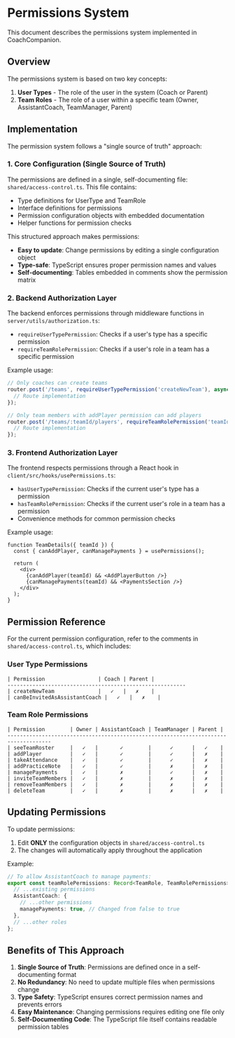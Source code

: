 # Permissions System

This document describes the permissions system implemented in CoachCompanion.

## Overview

The permissions system is based on two key concepts:
1. **User Types** - The role of the user in the system (Coach or Parent)
2. **Team Roles** - The role of a user within a specific team (Owner, AssistantCoach, TeamManager, Parent)

## Implementation

The permission system follows a "single source of truth" approach:

### 1. Core Configuration (Single Source of Truth)

The permissions are defined in a single, self-documenting file: `shared/access-control.ts`. This file contains:

- Type definitions for UserType and TeamRole
- Interface definitions for permissions
- Permission configuration objects with embedded documentation
- Helper functions for permission checks

This structured approach makes permissions:
- **Easy to update**: Change permissions by editing a single configuration object
- **Type-safe**: TypeScript ensures proper permission names and values
- **Self-documenting**: Tables embedded in comments show the permission matrix

### 2. Backend Authorization Layer

The backend enforces permissions through middleware functions in `server/utils/authorization.ts`:

- `requireUserTypePermission`: Checks if a user's type has a specific permission
- `requireTeamRolePermission`: Checks if a user's role in a team has a specific permission

Example usage:

```typescript
// Only coaches can create teams
router.post('/teams', requireUserTypePermission('createNewTeam'), async (req, res) => {
  // Route implementation
});

// Only team members with addPlayer permission can add players
router.post('/teams/:teamId/players', requireTeamRolePermission('teamId', 'addPlayer'), async (req, res) => {
  // Route implementation
});
```

### 3. Frontend Authorization Layer

The frontend respects permissions through a React hook in `client/src/hooks/usePermissions.ts`:

- `hasUserTypePermission`: Checks if the current user's type has a permission
- `hasTeamRolePermission`: Checks if the current user's role in a team has a permission
- Convenience methods for common permission checks

Example usage:

```tsx
function TeamDetails({ teamId }) {
  const { canAddPlayer, canManagePayments } = usePermissions();
  
  return (
    <div>
      {canAddPlayer(teamId) && <AddPlayerButton />}
      {canManagePayments(teamId) && <PaymentsSection />}
    </div>
  );
}
```

## Permission Reference

For the current permission configuration, refer to the comments in `shared/access-control.ts`, which includes:

### User Type Permissions

```
| Permission                 | Coach | Parent |
---------------------------------------------------------
| createNewTeam              |   ✓   |   ✗    |
| canBeInvitedAsAssistantCoach |   ✓   |   ✗    |
```

### Team Role Permissions

```
| Permission        | Owner | AssistantCoach | TeamManager | Parent |
------------------------------------------------------------------------------------
| seeTeamRoster     |   ✓   |       ✓        |      ✓      |   ✓    |
| addPlayer         |   ✓   |       ✓        |      ✓      |   ✗    |
| takeAttendance    |   ✓   |       ✓        |      ✓      |   ✗    |
| addPracticeNote   |   ✓   |       ✓        |      ✗      |   ✗    |
| managePayments    |   ✓   |       ✗        |      ✓      |   ✗    |
| inviteTeamMembers |   ✓   |       ✗        |      ✗      |   ✗    |
| removeTeamMembers |   ✓   |       ✗        |      ✗      |   ✗    |
| deleteTeam        |   ✓   |       ✗        |      ✗      |   ✗    |
```

## Updating Permissions

To update permissions:

1. Edit **ONLY** the configuration objects in `shared/access-control.ts`
2. The changes will automatically apply throughout the application

Example:
```typescript
// To allow AssistantCoach to manage payments:
export const teamRolePermissions: Record<TeamRole, TeamRolePermissions> = {
  // ...existing permissions
  AssistantCoach: {
    // ...other permissions
    managePayments: true, // Changed from false to true
  },
  // ...other roles
};
```

## Benefits of This Approach

1. **Single Source of Truth**: Permissions are defined once in a self-documenting format
2. **No Redundancy**: No need to update multiple files when permissions change
3. **Type Safety**: TypeScript ensures correct permission names and prevents errors
4. **Easy Maintenance**: Changing permissions requires editing one file only
5. **Self-Documenting Code**: The TypeScript file itself contains readable permission tables 